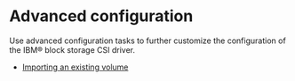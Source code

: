 # Advanced configuration

Use advanced configuration tasks to further customize the configuration of the IBM® block storage CSI driver.

-   [Importing an existing volume](importing_existing_volume.md)

